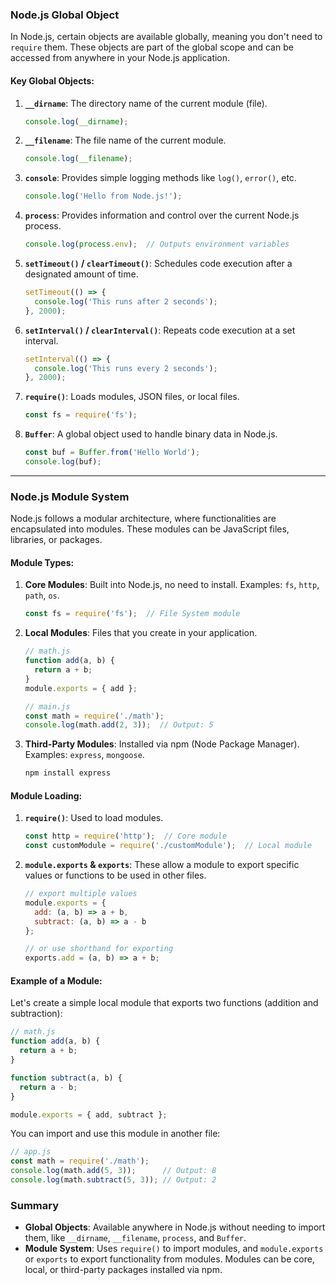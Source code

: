 ### Node.js Global Object

In Node.js, certain objects are available globally, meaning you don't need to `require` them. These objects are part of the global scope and can be accessed from anywhere in your Node.js application.

#### Key Global Objects:
1. **`__dirname`**: The directory name of the current module (file).
   ```javascript
   console.log(__dirname);
   ```

2. **`__filename`**: The file name of the current module.
   ```javascript
   console.log(__filename);
   ```

3. **`console`**: Provides simple logging methods like `log()`, `error()`, etc.
   ```javascript
   console.log('Hello from Node.js!');
   ```

4. **`process`**: Provides information and control over the current Node.js process.
   ```javascript
   console.log(process.env);  // Outputs environment variables
   ```

5. **`setTimeout()` / `clearTimeout()`**: Schedules code execution after a designated amount of time.
   ```javascript
   setTimeout(() => {
     console.log('This runs after 2 seconds');
   }, 2000);
   ```

6. **`setInterval()` / `clearInterval()`**: Repeats code execution at a set interval.
   ```javascript
   setInterval(() => {
     console.log('This runs every 2 seconds');
   }, 2000);
   ```

7. **`require()`**: Loads modules, JSON files, or local files.
   ```javascript
   const fs = require('fs');
   ```

8. **`Buffer`**: A global object used to handle binary data in Node.js.
   ```javascript
   const buf = Buffer.from('Hello World');
   console.log(buf);
   ```

---

### Node.js Module System

Node.js follows a modular architecture, where functionalities are encapsulated into modules. These modules can be JavaScript files, libraries, or packages.

#### Module Types:
1. **Core Modules**: Built into Node.js, no need to install.
   Examples: `fs`, `http`, `path`, `os`.
   ```javascript
   const fs = require('fs');  // File System module
   ```

2. **Local Modules**: Files that you create in your application.
   ```javascript
   // math.js
   function add(a, b) {
     return a + b;
   }
   module.exports = { add };

   // main.js
   const math = require('./math');
   console.log(math.add(2, 3));  // Output: 5
   ```

3. **Third-Party Modules**: Installed via npm (Node Package Manager). Examples: `express`, `mongoose`.
   ```bash
   npm install express
   ```

#### Module Loading:
1. **`require()`**: Used to load modules.
   ```javascript
   const http = require('http');  // Core module
   const customModule = require('./customModule');  // Local module
   ```

2. **`module.exports` & `exports`**: These allow a module to export specific values or functions to be used in other files.
   ```javascript
   // export multiple values
   module.exports = {
     add: (a, b) => a + b,
     subtract: (a, b) => a - b
   };

   // or use shorthand for exporting
   exports.add = (a, b) => a + b;
   ```

#### Example of a Module:
Let's create a simple local module that exports two functions (addition and subtraction):

```javascript
// math.js
function add(a, b) {
  return a + b;
}

function subtract(a, b) {
  return a - b;
}

module.exports = { add, subtract };
```

You can import and use this module in another file:

```javascript
// app.js
const math = require('./math');
console.log(math.add(5, 3));      // Output: 8
console.log(math.subtract(5, 3)); // Output: 2
```

### Summary

- **Global Objects**: Available anywhere in Node.js without needing to import them, like `__dirname`, `__filename`, `process`, and `Buffer`.
- **Module System**: Uses `require()` to import modules, and `module.exports` or `exports` to export functionality from modules. Modules can be core, local, or third-party packages installed via npm.